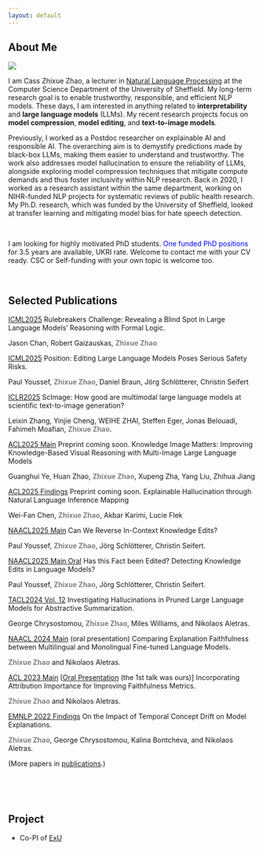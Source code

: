 ```yaml
---
layout: default
---
```


## About Me

<img class="profile-picture" src="avatar.jpg">

I am Cass Zhixue Zhao, a lecturer in [Natural Language Processing](https://www.sheffield.ac.uk/dcs/research/groups/natural-language-processing) at the Computer Science Department of the University of Sheffield. My long-term research goal is to enable trustworthy, responsible, and efficient NLP models. These days, I am interested in anything related to **interpretability** and **large language models** (LLMs). My recent research projects focus on **model compression**, **model editing**, and **text-to-image models**.

Previously, I worked as a Postdoc researcher on explainable AI and responsible AI. The overarching aim is to demystify predictions made by black-box LLMs, making them easier to understand and trustworthy. The work also addresses model hallucination to ensure the reliability of LLMs, alongside exploring model compression techniques that mitigate compute demands and thus foster inclusivity within NLP research. Back in 2020, I worked as a research assistant within the same department, working on NIHR-funded NLP projects for systematic reviews of public health research. My Ph.D. research, which was funded by the University of Sheffield, looked at transfer learning and mitigating model bias for hate speech detection.


<font color=White>Test</font>
<font color=White>Test</font>

I am looking for highly motivated PhD students. <font color=blue>One funded PhD positions</font> for 3.5 years are available, UKRI rate. Welcome to contact me with your CV ready. CSC or Self-funding with your own topic is welcome too.

<font color=White>Test</font>
<font color=White>Test</font>

## Selected Publications

[ICML2025](https://arxiv.org/pdf/2410.16502) Rulebreakers Challenge: Revealing a Blind Spot in Large Language Models’ Reasoning with Formal Logic.

Jason Chan, Robert Gaizauskas, **<span style="color:grey">Zhixue Zhao</span>**


[ICML2025](https://arxiv.org/pdf/2502.02958) Position: Editing Large Language Models Poses Serious Safety Risks. 

Paul Youssef, **<span style="color:grey">Zhixue Zhao</span>**, Daniel Braun, Jörg Schlötterer, Christin Seifert


[ICLR2025](https://iclr.cc/virtual/2025/poster/27964) ScImage: How good are multimodal large language models at scientific text-to-image generation? 

Leixin Zhang, Yinjie Cheng, WEIHE ZHAI, Steffen Eger, Jonas Belouadi, Fahimeh Moafian, **<span style="color:grey">Zhixue Zhao</span>**. 


[ACL2025 Main](https://2025.aclweb.org/) Preprint coming soon. Knowledge Image Matters: Improving Knowledge-Based Visual Reasoning with Multi-Image Large Language Models

Guanghui Ye, Huan Zhao, **<span style="color:grey">Zhixue Zhao</span>**, Xupeng Zha, Yang Liu, Zhihua Jiang


[ACL2025 Findings](https://2025.aclweb.org/) Preprint coming soon. Explainable Hallucination through Natural Language Inference Mapping

Wei-Fan Chen, **<span style="color:grey">Zhixue Zhao</span>**, Akbar Karimi, Lucie Flek


[NAACL2025 Main](https://arxiv.org/pdf/2410.12586) Can We Reverse In-Context Knowledge Edits?

Paul Youssef, **<span style="color:grey">Zhixue Zhao</span>**, Jörg Schlötterer, Christin Seifert. 


[NAACL2025 Main Oral](https://arxiv.org/pdf/2405.02765) Has this Fact been Edited? Detecting Knowledge Edits in Language Models?

Paul Youssef, **<span style="color:grey">Zhixue Zhao</span>**, Jörg Schlötterer, Christin Seifert. 


[TACL2024 Vol. 12](https://transacl.org/index.php/tacl/article/view/6271) Investigating Hallucinations in Pruned Large Language Models for Abstractive Summarization.  

George Chrysostomou, **<span style="color:grey">Zhixue Zhao</span>**, Miles Williams, and Nikolaos Aletras. 


[NAACL 2024 Main](https://arxiv.org/pdf/2403.12809) (oral presentation) Comparing Explanation Faithfulness between Multilingual and Monolingual Fine-tuned Language Models. 

**<span style="color:grey">Zhixue Zhao</span>** and Nikolaos Aletras.

[ACL 2023 Main](https://aclanthology.org/2023.acl-long.261/)
[[Oral Presentation](https://us06web.zoom.us/rec/play/TisLvdRrfqNRYts4y0A6wJeoV2H6kL2eRywX7Jl_wGUxBVO_n_HoIfVi1lhO0OK1sUw-gDjFpHuuDz6o.-zDGXXlaq7nOwrW7?canPlayFromShare=true&from=share_recording_detail&continueMode=true&componentName=rec-play&originRequestUrl=https%3A%2F%2Fus06web.zoom.us%2Frec%2Fshare%2Fc0BepePE3QACrdQQpFnEISDmrUSvV5T7XwJcW1TN0jkGEvVMutm55KeLx9eKWXH4.R0SYaV552qVO0sfV) (the 1st talk was ours)] Incorporating Attribution Importance for Improving Faithfulness Metrics.

**<span style="color:grey">Zhixue Zhao</span>** and Nikolaos Aletras.


[EMNLP 2022 Findings](https://aclanthology.org/2022.findings-emnlp.298/) On the Impact of Temporal Concept Drift on Model Explanations. 

**<span style="color:grey">Zhixue Zhao</span>**, George Chrysostomou, Kalina Bontcheva, and Nikolaos Aletras.



(More papers in [publications](https://casszhao.github.io/cass/publications).)


<font color=White>Test</font>
<font color=White>Test</font>


<font color=White>Test</font>
## Project
- Co-PI of [ExU](https://exuproject.sites.sheffield.ac.uk/)
